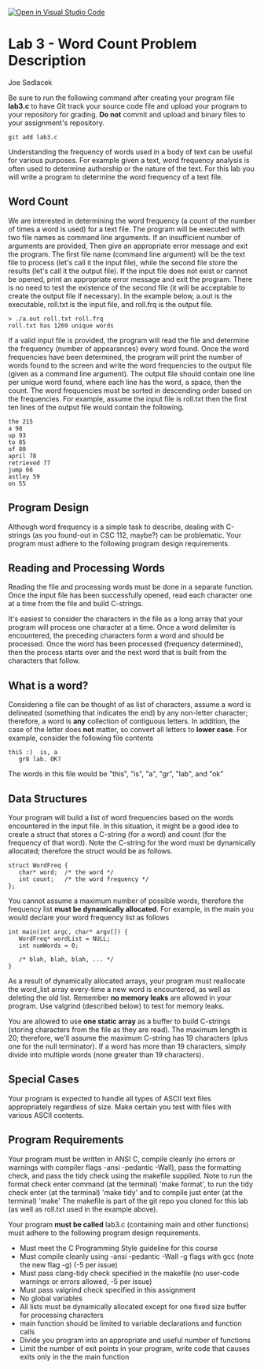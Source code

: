 [![Open in Visual Studio Code](https://classroom.github.com/assets/open-in-vscode-c66648af7eb3fe8bc4f294546bfd86ef473780cde1dea487d3c4ff354943c9ae.svg)](https://classroom.github.com/online_ide?assignment_repo_id=10135216&assignment_repo_type=AssignmentRepo)
# Lab 3 - Word Count Problem Description

Joe Sedlacek

Be sure to run the following command after creating your program file **lab3.c** to have Git track your source code file and upload your program to your repository for grading. **Do not** commit and upload and binary files to your assignment's repository.

```
git add lab3.c
```

Understanding the frequency of words used in a body of text can be useful for various purposes. For example given a text, word frequency analysis is often used to determine authorship or the nature of the text. For this lab you will write a program to determine the word frequency of a text file.

## Word Count

We are interested in determining the word frequency (a count of the number of times a word is used) for a text file. The program will be executed with two file names as command line arguments. If an insufficient number of arguments are provided, Then give an appropriate error message and exit the program. The first file name (command line argument) will be the text file to process (let's call it the input file), while the second file store the results (let's call it the output file). If the input file does not exist or cannot be opened, print an appropriate error message and exit the program. There is no need to test the existence of the second file (it will be acceptable to create the output file if necessary). In the example below, a.out is the executable, roll.txt is the input file, and roll.frq is the output file.

```
> ./a.out roll.txt roll.frq 
roll.txt has 1269 unique words
```

If a valid input file is provided, the program will read the file and determine the frequency (number of appearances) every word found. Once the word frequencies have been determined, the program will print the number of words found to the screen and write the word frequencies to the output file (given as a command line argument). The output file should contain one line per unique word found, where each line has the word, a space, then the count. The word frequencies must be sorted in descending order based on the frequencies. For example, assume the input file is roll.txt then the first ten lines of the output file would contain the following.

```
the 215
a 98
up 93
to 85
of 80
april 78
retrieved 77
jump 66
astley 59
on 55     
```

## Program Design

Although word frequency is a simple task to describe, dealing with C-strings (as you found-out in CSC 112, maybe?) can be problematic. Your program must adhere to the following program design requirements.

## Reading and Processing Words

Reading the file and processing words must be done in a separate function. Once the input file has been successfully opened, read each character one at a time from the file and build C-strings.

It's easiest to consider the characters in the file as a long array that your program will process one character at a time. Once a word delimiter is encountered, the preceding characters form a word and should be processed. Once the word has been processed (frequency determined), then the process starts over and the next word that is built from the characters that follow.

## What is a word?

Considering a file can be thought of as list of characters, assume a word is delineated (something that indicates the end) by any non-letter character; therefore, a word is **any** collection of contiguous letters. In addition, the case of the letter does **not** matter, so convert all letters to **lower case**. For example, consider the following file contents

```
thiS :)  is, a 
   gr8 lab. OK?
```

The words in this file would be "this", "is", "a", "gr", "lab", and "ok"

## Data Structures

Your program will build a list of word frequencies based on the words encountered in the input file. In this situation, it might be a good idea to create a struct that stores a C-string (for a word) and count (for the frequency of that word). Note the C-string for the word must be dynamically allocated; therefore the struct would be as follows.

```
struct WordFreq {
   char* word;  /* the word */
   int count;   /* the word frequency */
}; 
```

You cannot assume a maximum number of possible words, therefore the frequency list **must be dynamically allocated**. For example, in the main you would declare your word frequency list as follows

```
int main(int argc, char* argv[]) {
   WordFreq* wordList = NULL;
   int numWords = 0;

   /* blah, blah, blah, ... */
}
```

As a result of dynamically allocated arrays, your program must reallocate the word_list array every-time a new word is encountered, as well as deleting the old list. Remember **no memory leaks** are allowed in your program. Use valgrind (described below) to test for memory leaks.

You are allowed to use **one static array** as a buffer to build C-strings (storing characters from the file as they are read). The maximum length is 20; therefore, we'll assume the maximum C-string has 19 characters (plus one for the null terminator). If a word has more than 19 characters, simply divide into multiple words (none greater than 19 characters).

## Special Cases

Your program is expected to handle all types of ASCII text files appropriately regardless of size. Make certain you test with files with various ASCII contents.

## Program Requirements

Your program must be written in ANSI C, compile cleanly (no errors or warnings with compiler flags -ansi -pedantic -Wall), pass the formatting check, and pass the tidy check using the makefile supplied. Note to run the format check enter command (at the terminal) 'make format', to run the tidy check enter (at the terminal) 'make tidy' and to compile just enter (at the terminal) 'make' The makefile is part of the git repo you cloned for this lab (as well as roll.txt used in the example above).

Your program **must be called** lab3.c (containing main and other functions) must adhere to the following program design requirements.

- Must meet the C Programming Style guideline for this course
- Must compile cleanly using -ansi -pedantic -Wall -g flags with gcc (note the new flag -g) (-5 per issue)
- Must pass clang-tidy check specified in the makefile (no user-code warnings or errors allowed, -5 per issue)
- Must pass valgrind check specified in this assignment
- No global variables
- All lists must be dynamically allocated except for one fixed size buffer for processing characters
- main function should be limited to variable declarations and function calls
- Divide you program into an appropriate and useful number of functions
- Limit the number of exit points in your program, write code that causes exits only in the the main function
